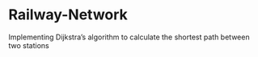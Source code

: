 # Railway-Network
Implementing Dijkstra’s algorithm to calculate the  shortest path between two stations
